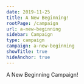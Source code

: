 ```yaml
---
date: 2019-11-25
title: A New Beginning!
rootPage: /campaign
url: a-new-beginning
sidebar: Campaign
type: campaign
campaign: a-new-beginning
showTitle: true
hideAnchor: true
---
```


A New Beginning Campaign!
